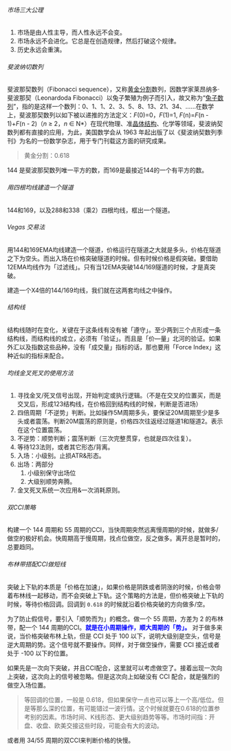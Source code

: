 ###### 市场三大公理

1. 市场是由人性主导，而人性永远不会变。
2. 市场永远不会进化。它总是在创造规律，然后打破这个规律。
3. 历史永远会重演。



###### 斐波纳切数列

斐波那契数列（Fibonacci sequence），又称[黄金分割](https://baike.baidu.com/item/黄金分割/115896)数列，因数学家莱昂纳多·斐波那契（Leonardoda Fibonacci）以兔子繁殖为例子而引入，故又称为“[兔子数列](https://baike.baidu.com/item/兔子数列/6849441)”，指的是这样一个数列：0、1、1、2、3、5、8、13、21、34、……在数学上，斐波那契数列以如下被以递推的方法定义：*F*(0)=0，*F*(1)=1, *F*(n)=*F*(n - 1)+*F*(n - 2)（*n* ≥ 2，*n* ∈ N*）在现代物理、准[晶体结构](https://baike.baidu.com/item/晶体结构/10401467)、化学等领域，斐波纳契数列都有直接的应用，为此，美国数学会从 1963 年起出版了以《斐波纳契数列季刊》为名的一份数学杂志，用于专门刊载这方面的研究成果。

> 黄金分割：0.618



144 是斐波那契数列唯一平方的数，而169是最接近144的一个有平方的数。

###### 用四根均线建造一个隧道

144和169，以及288和338（乘2）四根均线，框出一个隧道。



###### Vegas 交易法

用144和169EMA均线建造一个隧道，价格运行在隧道之大就是多头，价格在隧道之下为空头。而出入场在价格突破隧道的时候。但有时候价格是假突破。要借助12EMA均线作为「过滤线」。只有当12EMA突破144/169隧道的时候，才是真突破。



建造一个X4倍的144/169均线，我们就在这两套均线之中操作。



###### 结构线

结构线随时在变化，关键在于这条线有没有被「遵守」。至少两到三个点形成一条结构线，而结构线的成立，必须有「验证」。而且是「价—量」北河的验证。如果外汇以及指数这些品种，没有「成交量」指标的话，那也要用「Force Index」这种近似的指标来配合。



###### 均线金叉死叉的使用方法

1. 寻找金叉/死叉信号出现，开始判定或执行逻辑。（不是在交叉的位置买，而是交叉后，形成123结构线，在价格回到结构线的时候，判断是否进场）
2. 四倍周期「不逆势」判断。比如操作5M周期多头，要保证20M周期至少是多头或者震荡。判断20M震荡的原则是，价格四次往返经过隧道1和隧道2。表示在这个位置震荡。
3. 不逆势：顺势判断；震荡判断（三次完整贯穿，也就是四次往复）。
4. 等待123法则，或者其它形态/背离。
5. 入场：小级别。止损ATR&形态。
6. 出场：两部分
   1. 小级别保守出场位
   2. 大级别顺势奔腾。
7. 金叉死叉系统一次应用&一次消耗原则。



###### 双CCI策略

构建一个 144 周期和 55 周期的CCI，当快周期突然远离慢周期的时候，就做多/做空的极好机会。快周期高于慢周期，找点位做空，反之做多。离开总是暂时的，总要趋同。



###### 布林带搭配CCI做短线

突破上下轨的本质是「价格在加速」，如果价格是阴跌或者阴涨的时候，价格会带着布林线一起移动，而不会突破上下轨。这个策略的方法是，但价格突破上下轨的时候，等待价格回调。回调到 `0.618` 的时候就沿着价格突破的方向做多/空。

为了防止假信号，要引入「顺势而为」的概念。做一个 55 周期，方差为 2 的布林带，配一个 144 周期的CCI。<span style="color:blue;font-weight: bold;">就是在小周期操作，顺大周期的「势」。</span> 对于做多来说，当价格突破布林上轨，但是 CCI 处于 100 以下，说明大级别是空头，信号是逆大周期的势。这个信号就不要操作。同样，对于做空操作，需要 CCI 接近或者处于  -100 以下的位置。

如果先是一次向下突破，并且CCI配合，这里就可以考虑做空了。接着出现一次向上突破，这次向上的信号被忽略。但是这次向上如破没有 CCI 配合，就是强烈的做空入场位置。

> 等回调的位置，一般是 0.618，但如果保守一点也可以等上一个高/低位。但是等那么深的位置，有可能错过一波行情。这个时候就要在0.618的位置参考别的因素。市场时间、K线形态、更大级别趋势等等。市场时间指：开盘、收盘、欧美交接这些时段，可能会有大的波动。

或者用 34/55 周期的双CCI来判断价格的快慢。
